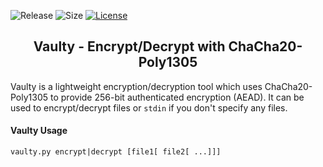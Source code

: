 ![Release](https://img.shields.io/github/v/release/cmason3/vaulty)
![Size](https://img.shields.io/github/languages/code-size/cmason3/vaulty?label=size)
[![License](https://img.shields.io/badge/license-MIT-blue.svg)](https://opensource.org/licenses/MIT)

<h2 align="center">Vaulty - Encrypt/Decrypt with ChaCha20-Poly1305</h2>

Vaulty is a lightweight encryption/decryption tool which uses ChaCha20-Poly1305 to provide 256-bit authenticated encryption (AEAD). It can be used to encrypt/decrypt files or `stdin` if you don't specify any files.

#### Vaulty Usage

```
vaulty.py encrypt|decrypt [file1[ file2[ ...]]]
```
